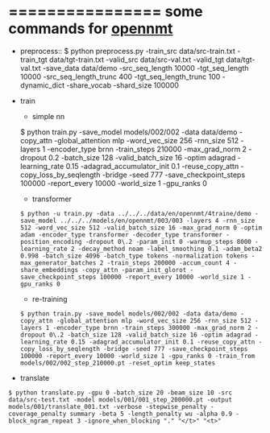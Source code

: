 ================
some commands for [opennmt](https://github.com/OpenNMT/OpenNMT-py/tree/master/onmt)
================

* preprocess::
    $ python preprocess.py -train_src data/src-train.txt -train_tgt data/tgt-train.txt -valid_src data/src-val.txt -valid_tgt data/tgt-val.txt -save_data data/demo -src_seq_length 10000 -tgt_seq_length 10000 -src_seq_length_trunc 400 -tgt_seq_length_trunc 100 -dynamic_dict -share_vocab -shard_size 100000
    
    
* train
    * simple nn
    
    $ python train.py -save_model models/002/002 -data data/demo -copy_attn -global_attention mlp -word_vec_size 256 -rnn_size 512 -layers 1 -encoder_type brnn -train_steps 210000 -max_grad_norm 2 -dropout 0\.2 -batch_size 128 -valid_batch_size 16 -optim adagrad -learning_rate 0.15 -adagrad_accumulator_init 0.1 -reuse_copy_attn -copy_loss_by_seqlength -bridge -seed 777 -save_checkpoint_steps 100000 -report_every 10000 -world_size 1 -gpu_ranks 0
    
  * transformer
  
  ```$ python -u train.py -data ../../../data/en/opennmt/4traine/demo -save_model ../../../models/en/opennmt/003/003 -layers 4 -rnn_size 512 -word_vec_size 512 -valid_batch_size 16 -max_grad_norm 0 -optim adam -encoder_type transformer -decoder_type transformer -position_encoding -dropout 0\.2 -param_init 0 -warmup_steps 8000 -learning_rate 2 -decay_method noam -label_smoothing 0.1 -adam_beta2 0.998 -batch_size 4096 -batch_type tokens -normalization tokens -max_generator_batches 2 -train_steps 200000 -accum_count 4 -share_embeddings -copy_attn -param_init_glorot -save_checkpoint_steps 100000 -report_every 10000 -world_size 1 -gpu_ranks 0```
  * re-training
  
  ```$ python train.py -save_model models/002/002 -data data/demo -copy_attn -global_attention mlp -word_vec_size 256 -rnn_size 512 -layers 1 -encoder_type brnn -train_steps 300000 -max_grad_norm 2 -dropout 0\.2 -batch_size 128 -valid_batch_size 16 -optim adagrad -learning_rate 0.15 -adagrad_accumulator_init 0.1 -reuse_copy_attn -copy_loss_by_seqlength -bridge -seed 777 -save_checkpoint_steps 100000 -report_every 10000 -world_size 1 -gpu_ranks 0 -train_from models/002/002_step_210000.pt -reset_optim keep_states```

* translate

```$ python translate.py -gpu 0 -batch_size 20 -beam_size 10 -src data/src-test.txt -model models/001/001_step_200000.pt -output models/001/translate_001.txt -verbose -stepwise_penalty -coverage_penalty summary -beta 5 -length_penalty wu -alpha 0.9 -block_ngram_repeat 3 -ignore_when_blocking "." "</t>" "<t>"```
